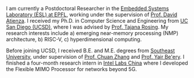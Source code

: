 I am currently a Postdoctoral Researcher in the [Embedded Systems Laboratory (ESL) at EPFL](https://www.epfl.ch/labs/esl), working under the supervision of [Prof. David Atienza](https://people.epfl.ch/david.atienza). I received my Ph.D. in Computer Science and Engineering from [UC San Diego (UCSD)](https://cse.ucsd.edu/), where I was advised by [Prof. Tajana Rosing](https://cseweb.ucsd.edu/~trosing/).
My research interests include a) emerging near-memory processing (NMP) architecture, b) RISC-V, c) hyperdimensional computing. 

Before joining UCSD, I received B.E. and M.E. degrees from [Southeast University](https://www.seu.edu.cn/english), under supervision of [Prof. Chuan Zhang](https://www.researchgate.net/profile/Chuan_Zhang24) and [Prof. Yair Be'ery](http://www.eng.tau.ac.il/~ybeery). I finished a four-month research intern in [Intel Labs China](http://intel.com) where I developed the Flexible MIMO Processor for networks beyond 5G. 
  